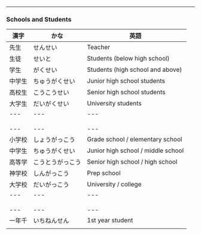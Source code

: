 
---

### Schools and Students 

| 漢字 | かな | 英語 |
| ---- | ---- | ---- |
| 先生 | せんせい | Teacher |
| 生徒 | せいと | Students (below high school) |
| 学生 | がくせい | Students (high school and above) |
| 中学生 | ちゅうがくせい | Junior high school students |
| 高校生 | こうこうせい | Senior high school students |
| 大学生 | だいがくせい | University students |
| ---<br><br>---<br> | ---<br><br>---<br> | ---<br><br>---<br> |
| 小学校 | しょうがっこう | Grade school / elementary school |
| 中学生 | ちゅうがくせい | Junior high school / middle school |
| 高等学 | こうとうがっこう | Senior high school / high school |
| 神学校 | しんがっこう | Prep school |
| 大学校 | だいがっこう | University / college |
| ---<br><br>---<br> | ---<br><br>---<br> | ---<br><br>---<br> |
| 一年千 | いちねんせん | 1st year student |
|  |  |  |
 
 
 
 
 
 
 
 
